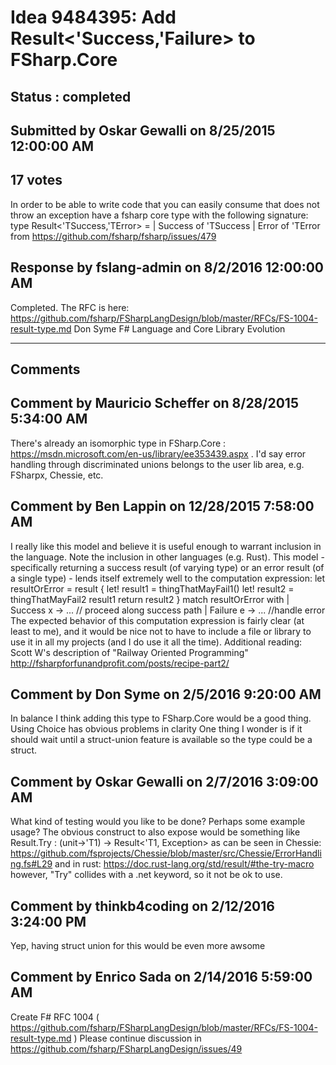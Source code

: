 # Idea 9484395: Add Result<'Success,'Failure> to FSharp.Core #

## Status : completed

## Submitted by Oskar Gewalli on 8/25/2015 12:00:00 AM

## 17 votes

In order to be able to write code that you can easily consume that does not throw an exception have a fsharp core type with the following signature:
type Result<'TSuccess,'TError> =
| Success of 'TSuccess
| Error of 'TError
from
https://github.com/fsharp/fsharp/issues/479



## Response by fslang-admin on 8/2/2016 12:00:00 AM

Completed. The RFC is here: https://github.com/fsharp/FSharpLangDesign/blob/master/RFCs/FS-1004-result-type.md
Don Syme
F# Language and Core Library Evolution

------------------------
## Comments


## Comment by Mauricio Scheffer on 8/28/2015 5:34:00 AM
There's already an isomorphic type in FSharp.Core : https://msdn.microsoft.com/en-us/library/ee353439.aspx .
I'd say error handling through discriminated unions belongs to the user lib area, e.g. FSharpx, Chessie, etc.


## Comment by Ben Lappin on 12/28/2015 7:58:00 AM
I really like this model and believe it is useful enough to warrant inclusion in the language. Note the inclusion in other languages (e.g. Rust).
This model - specifically returning a success result (of varying type) or an error result (of a single type) - lends itself extremely well to the computation expression:
let resultOrError = result {
let! result1 = thingThatMayFail1()
let! result2 = thingThatMayFail2 result1
return result2 }
match resultOrError with
| Success x -> ... // proceed along success path
| Failure e -> ... //handle error
The expected behavior of this computation expression is fairly clear (at least to me), and it would be nice not to have to include a file or library to use it in all my projects (and I do use it all the time).
Additional reading: Scott W's description of "Railway Oriented Programming" http://fsharpforfunandprofit.com/posts/recipe-part2/


## Comment by Don Syme on 2/5/2016 9:20:00 AM
In balance I think adding this type to FSharp.Core would be a good thing. Using Choice has obvious problems in clarity
One thing I wonder is if it should wait until a struct-union feature is available so the type could be a struct.


## Comment by Oskar Gewalli on 2/7/2016 3:09:00 AM
What kind of testing would you like to be done?
Perhaps some example usage?
The obvious construct to also expose would be something like
Result.Try : (unit->'T1) -> Result<'T1, Exception>
as can be seen in Chessie:
https://github.com/fsprojects/Chessie/blob/master/src/Chessie/ErrorHandling.fs#L29
and in rust:
https://doc.rust-lang.org/std/result/#the-try-macro
however, "Try" collides with a .net keyword, so it not be ok to use.


## Comment by thinkb4coding on 2/12/2016 3:24:00 PM
Yep, having struct union for this would be even more awsome


## Comment by Enrico Sada on 2/14/2016 5:59:00 AM
Create F# RFC 1004 ( https://github.com/fsharp/FSharpLangDesign/blob/master/RFCs/FS-1004-result-type.md )
Please continue discussion in https://github.com/fsharp/FSharpLangDesign/issues/49

